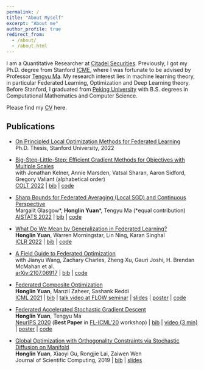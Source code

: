 ```yaml
---
permalink: /
title: "About Myself"
excerpt: "About me"
author_profile: true
redirect_from: 
  - /about/
  - /about.html
---
```


I am a Quantitative Researcher at [Citadel Securities](https://www.citadelsecurities.com/). Previously, I got my Ph.D. degree from Stanford [ICME](https://icme.stanford.edu/), where I was fortunate to be advised by Professor [Tengyu Ma](https://ai.stanford.edu/~tengyuma/). My research interest lies in machine learning theory, in particular Federated Learning, Optimization and Deep Learning theory. Before Stanford, I graduated from [Peking University](http://english.pku.edu.cn) with B.S. degrees in Computational Mathematics and Computer Science. 

Please find my [CV](https://hongliny.github.io/files/Honglin_Yuan_CV.pdf) here.

## Publications

- [On Principled Local Optimization Methods for Federated Learning](https://searchworks.stanford.edu/view/14229456)  
  Ph.D. Thesis, Stanford University, 2022
  
- [Big-Step-Little-Step: Efficient Gradient Methods for Objectives with Multiple Scales](https://arxiv.org/abs/2111.03137)     
  with Jonathan Kelner, Annie Marsden, Vatsal Sharan, Aaron Sidford, Gregory Valiant (alphabetical order)  
  [COLT 2022](https://proceedings.mlr.press/v178/kelner22a.html) 
  | [bib](https://dblp.org/rec/journals/corr/abs-2111-03137.html?view=bibtex) 
  | [code](https://github.com/hongliny/BSLS)
  
- [Sharp Bounds for Federated Averaging (Local SGD) and Continuous Perspective](https://arxiv.org/abs/2111.03741)  
  Margalit Glasgow\*, **Honglin Yuan**\*, Tengyu Ma (\*equal contribution)  
  [AISTATS 2022](https://proceedings.mlr.press/v151/glasgow22a.html) 
  | [bib](https://dblp.org/rec/journals/corr/abs-2111-03741.html?view=bibtex) 
  | [code](https://github.com/hongliny/Sharp-Bounds-for-FedAvg-and-Continuous-Perspective)
  
- [What Do We Mean by Generalization in Federated Learning?](https://arxiv.org/abs/2110.14216)  
  **Honglin Yuan**, Warren Morningstar, Lin Ning, Karan Singhal  
  [ICLR 2022](https://openreview.net/forum?id=VimqQq-i_Q) 
  | [bib](https://dblp.org/rec/journals/corr/abs-2110-14216.html?view=bibtex) 
  | [code](https://github.com/google-research/federated) 

- [A Field Guide to Federated Optimization](https://arxiv.org/abs/2107.06917)  
  with Jianyu Wang, Zachary Charles, Zheng Xu, Gauri Joshi, H. Brendan McMahan et al.  
  [arXiv:2107.06917](https://arxiv.org/abs/2107.06917) 
  | [bib](https://dblp.org/rec/journals/corr/abs-2107-06917.html?view=bibtex) 
  | [code](https://github.com/google-research/federated/tree/aa2df1c7f513584532cac9c939ddd94f434ed430/fedopt_guide) 

- [Federated Composite Optimization](https://arxiv.org/abs/2011.08474)  
  **Honglin Yuan**, Manzil Zaheer, Sashank Reddi  
  [ICML 2021](http://proceedings.mlr.press/v139/yuan21d.html) 
  | [bib](https://dblp.org/rec/conf/icml/YuanZR21.html?view=bibtex) 
  | [talk video at FLOW seminar](https://www.youtube.com/watch?v=tKDbc60XJks) 
  | [slides](https://hongliny.github.io/files/FCO_ICML21/FCO_ICML21_slides.pdf) 
  | [poster](https://hongliny.github.io/files/FCO_ICML21/FCO_poster.pdf) 
  | [code](https://github.com/hongliny/FCO-ICML21)

- [Federated Accelerated Stochastic Gradient Descent](https://arxiv.org/abs/2006.08950)  
  **Honglin Yuan**, Tengyu Ma  
  [NeurIPS 2020](https://papers.nips.cc/paper/2020/hash/39d0a8908fbe6c18039ea8227f827023-Abstract.html) 
  (**Best Paper** in [FL-ICML'20](http://federated-learning.org/fl-icml-2020/) workshop)
  | [bib](https://dblp.org/rec/conf/nips/YuanM20.html?view=bibtex)
  | [video (3 min)](https://youtu.be/K28zpAgg3HM)
  | [poster](https://hongliny.github.io/files/FedAc_NeurIPS20/FedAc_NeurIPS20_poster.pdf) 
  | [code](https://github.com/hongliny/FedAc-NeurIPS20) 


- [Global Optimization with Orthogonality Constraints via Stochastic Diffusion on Manifold](https://link.springer.com/article/10.1007/s10915-019-00971-w)  
  **Honglin Yuan**, Xiaoyi Gu, Rongjie Lai, Zaiwen Wen  
  Journal of Scientific Computing, 2019 
  | [bib](https://dblp.org/rec/journals/jscic/YuanGLW19.html?view=bibtex)
  | [slides](https://hongliny.github.io/files/GlobalOptStfMfd_JSC19/GlobalOptStfMfd_JSC19_slides.pdf)
  





## <!--For more info-->

<!--More info about configuring academicpages can be found in [the guide](https://academicpages.github.io/markdown/). The [guides for the Minimal Mistakes theme](https://mmistakes.github.io/minimal-mistakes/docs/configuration/) (which this theme was forked from) might also be helpful.-->

